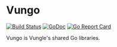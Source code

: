 # Vungo

[![Build Status](https://travis-ci.org/Vungle/vungo.svg?branch=master)](https://travis-ci.org/Vungle/vungo)
[![GoDoc](https://godoc.org/github.com/Vungle/vungo?status.svg)](https://godoc.org/github.com/Vungle/vungo)
[![Go Report Card](https://goreportcard.com/badge/github.com/Vungle/vungo)](https://goreportcard.com/report/github.com/Vungle/vungo)

Vungo is Vungle's shared Go libraries.
